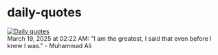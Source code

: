 # daily-quotes
[![Daily quotes](https://github.com/ceepu8/daily-quotes/actions/workflows/daily-quote.yml/badge.svg)](https://github.com/ceepu8/daily-quotes/actions/workflows/daily-quote.yml)<br/>
March 19, 2025 at 02:22 AM: "I am the greatest, I said that even before I knew I was." - Muhammad Ali
